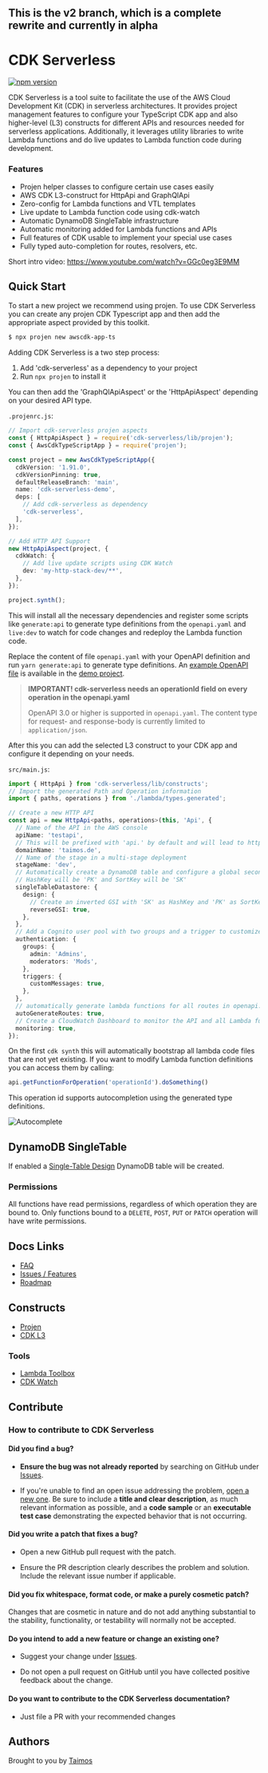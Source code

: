 ## This is the v2 branch, which is a complete rewrite and currently in alpha

# CDK Serverless

[![npm version](https://badge.fury.io/js/@taimos/cdk-serverless-v2.svg)](https://badge.fury.io/js/@taimos/cdk-serverless-v2)

CDK Serverless is a tool suite to facilitate the use of the AWS Cloud Development Kit (CDK) in serverless architectures. It provides project management features to configure your TypeScript CDK app and also higher-level (L3) constructs for different APIs and resources needed for serverless applications. Additionally, it leverages utility libraries to write Lambda functions and do live updates to Lambda function code during development.

### Features

- Projen helper classes to configure certain use cases easily
- AWS CDK L3-construct for HttpApi and GraphQlApi
- Zero-config for Lambda functions and VTL templates
- Live update to Lambda function code using cdk-watch
- Automatic DynamoDB SingleTable infrastructure
- Automatic monitoring added for Lambda functions and APIs
- Full features of CDK usable to implement your special use cases
- Fully typed auto-completion for routes, resolvers, etc.

Short intro video: https://www.youtube.com/watch?v=GGc0eg3E9MM

## Quick Start

To start a new project we recommend using projen. To use CDK Serverless you can create any projen CDK Typescript app and then add the appropriate aspect provided by this toolkit.

```bash
$ npx projen new awscdk-app-ts
```

Adding CDK Serverless is a two step process:

1. Add 'cdk-serverless' as a dependency to your project
2. Run `npx projen` to install it

You can then add the 'GraphQlApiAspect' or the 'HttpApiAspect' depending on your desired API type.

`.projenrc.js`:
```ts
// Import cdk-serverless projen aspects
const { HttpApiAspect } = require('cdk-serverless/lib/projen');
const { AwsCdkTypeScriptApp } = require('projen');

const project = new AwsCdkTypeScriptApp({
  cdkVersion: '1.91.0',
  cdkVersionPinning: true,
  defaultReleaseBranch: 'main',
  name: 'cdk-serverless-demo',
  deps: [
    // Add cdk-serverless as dependency
    'cdk-serverless',
  ],
});

// Add HTTP API Support
new HttpApiAspect(project, {
  cdkWatch: {
    // Add live update scripts using CDK Watch
    dev: 'my-http-stack-dev/**',
  },
});

project.synth();
```

This will install all the necessary dependencies and register some scripts like `generate:api` to generate type definitions from the `openapi.yaml` and `live:dev` to watch for code changes and redeploy the Lambda function code.

Replace the content of file `openapi.yaml` with your OpenAPI definition and run `yarn generate:api` to generate type definitions. An [example OpenAPI file](https://github.com/taimos/cdk-serverless-demo-http/blob/main/openapi.yaml) is available in the [demo project](https://github.com/taimos/cdk-serverless-demo-http).

> **IMPORTANT! cdk-serverless needs an operationId field on every operation in the openapi.yaml**
>
> OpenAPI 3.0 or higher is supported in `openapi.yaml`. The content type for request- and response-body is currently limited to `application/json`.

After this you can add the selected L3 construct to your CDK app and configure it depending on your needs.

`src/main.js`:
```ts
import { HttpApi } from 'cdk-serverless/lib/constructs';
// Import the generated Path and Operation information
import { paths, operations } from './lambda/types.generated';

// Create a new HTTP API
const api = new HttpApi<paths, operations>(this, 'Api', {
  // Name of the API in the AWS console
  apiName: 'testapi',
  // This will be prefixed with 'api.' by default and will lead to https://api.taimos.de
  domainName: 'taimos.de',
  // Name of the stage in a multi-stage deployment
  stageName: 'dev',
  // Automatically create a DynamoDB table and configure a global secondary index
  // HashKey will be 'PK' and SortKey will be 'SK'
  singleTableDatastore: {
    design: {
      // Create an inverted GSI with 'SK' as HashKey and 'PK' as SortKey
      reverseGSI: true,
    },
  },
  // Add a Cognito user pool with two groups and a trigger to customize welcome e-mails
  authentication: {
    groups: {
      admin: 'Admins',
      moderators: 'Mods',
    },
    triggers: {
      customMessages: true,
    },
  },
  // automatically generate lambda functions for all routes in openapi.yaml (true by default)
  autoGenerateRoutes: true,
  // Create a CloudWatch Dashboard to monitor the API and all Lambda functions (true by default)
  monitoring: true,
});
```

On the first `cdk synth` this will automatically bootstrap all lambda code files that are not yet existing. If you want to modify Lambda function definitions you can access them by calling:

```ts
api.getFunctionForOperation('operationId').doSomething()
```

This operation id supports autocompletion using the generated type definitions.

![Autocomplete](img/autocomplete.gif)

## DynamoDB SingleTable

If enabled a [Single-Table Design](https://www.alexdebrie.com/posts/dynamodb-single-table/) DynamoDB table will be created.

### Permissions

All functions have read permissions, regardless of which operation they are bound to. Only functions bound to a `DELETE`, `POST`, `PUT` or `PATCH` operation will have write permissions.

## Docs Links

- [FAQ](FAQ.md)
- [Issues / Features](https://github.com/taimos/cdk-serverless/issues)
- [Roadmap](https://github.com/taimos/cdk-serverless/projects)

## Constructs

- [Projen](./src/projen)
- [CDK L3](./src/constructs)

### Tools

- [Lambda Toolbox](https://github.com/taimos/lambda-toolbox)
- [CDK Watch](https://github.com/teamplanes/cdk-watch)

## Contribute

### How to contribute to CDK Serverless

#### **Did you find a bug?**

* **Ensure the bug was not already reported** by searching on GitHub under [Issues](https://github.com/taimos/cdk-serverless/issues).

* If you're unable to find an open issue addressing the problem, [open a new one](https://github.com/taimos/cdk-serverless/issues/new). Be sure to include a **title and clear description**, as much relevant information as possible, and a **code sample** or an **executable test case** demonstrating the expected behavior that is not occurring.

#### **Did you write a patch that fixes a bug?**

* Open a new GitHub pull request with the patch.

* Ensure the PR description clearly describes the problem and solution. Include the relevant issue number if applicable.

#### **Did you fix whitespace, format code, or make a purely cosmetic patch?**

Changes that are cosmetic in nature and do not add anything substantial to the stability, functionality, or testability will normally not be accepted.

#### **Do you intend to add a new feature or change an existing one?**

* Suggest your change under [Issues](https://github.com/taimos/cdk-serverless/issues).

* Do not open a pull request on GitHub until you have collected positive feedback about the change.

#### **Do you want to contribute to the CDK Serverless documentation?**

* Just file a PR with your recommended changes

## Authors

Brought to you by [Taimos](https://taimos.de)